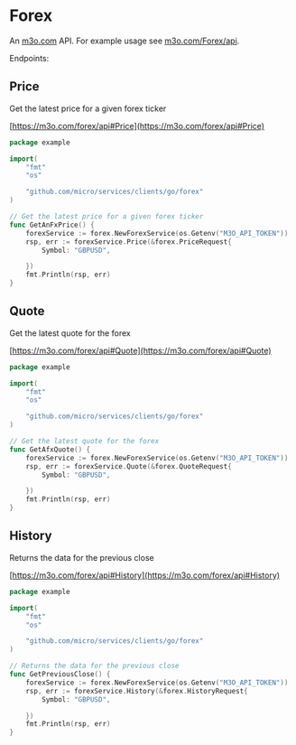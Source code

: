 # Forex

An [m3o.com](https://m3o.com) API. For example usage see [m3o.com/Forex/api](https://m3o.com/Forex/api).

Endpoints:

## Price

Get the latest price for a given forex ticker


[https://m3o.com/forex/api#Price](https://m3o.com/forex/api#Price)

```go
package example

import(
	"fmt"
	"os"

	"github.com/micro/services/clients/go/forex"
)

// Get the latest price for a given forex ticker
func GetAnFxPrice() {
	forexService := forex.NewForexService(os.Getenv("M3O_API_TOKEN"))
	rsp, err := forexService.Price(&forex.PriceRequest{
		Symbol: "GBPUSD",

	})
	fmt.Println(rsp, err)
}
```
## Quote

Get the latest quote for the forex


[https://m3o.com/forex/api#Quote](https://m3o.com/forex/api#Quote)

```go
package example

import(
	"fmt"
	"os"

	"github.com/micro/services/clients/go/forex"
)

// Get the latest quote for the forex
func GetAfxQuote() {
	forexService := forex.NewForexService(os.Getenv("M3O_API_TOKEN"))
	rsp, err := forexService.Quote(&forex.QuoteRequest{
		Symbol: "GBPUSD",

	})
	fmt.Println(rsp, err)
}
```
## History

Returns the data for the previous close


[https://m3o.com/forex/api#History](https://m3o.com/forex/api#History)

```go
package example

import(
	"fmt"
	"os"

	"github.com/micro/services/clients/go/forex"
)

// Returns the data for the previous close
func GetPreviousClose() {
	forexService := forex.NewForexService(os.Getenv("M3O_API_TOKEN"))
	rsp, err := forexService.History(&forex.HistoryRequest{
		Symbol: "GBPUSD",

	})
	fmt.Println(rsp, err)
}
```
